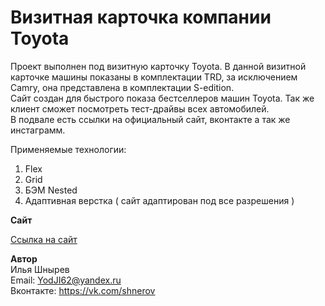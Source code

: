 # Визитная карточка компании Toyota

Проект выполнен под визитную карточку Toyota. В данной визитной карточке машины показаны в комплектации TRD, за исключением Camry, она представлена в комплектации S-edition.   
Сайт создан для быстрого показа бестселлеров машин Toyota. Так же клиент сможет посмотреть тест-драйвы всех автомобилей.  
В подвале есть ссылки на официальный сайт, вконтакте а так же инстаграмм.  

Применяемые технологии:
1) Flex
2) Grid
3) БЭМ Nested
4) Адаптивная верстка ( сайт адаптирован под все разрешения )

**Сайт**

[Ссылка на сайт](https://yodji27.github.io/toyota-card/)

**Автор**  
Илья Шнырев  
Email: YodJI62@yandex.ru  
Вконтакте: https://vk.com/shnerov  
